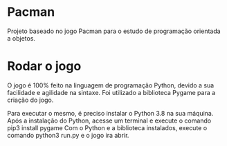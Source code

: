 # Pacman

Projeto baseado no jogo Pacman para o estudo de programação orientada a objetos.

# Rodar o jogo

O jogo é 100% feito na linguagem de programação Python, devido a sua facilidade e agilidade na sintaxe.
Foi utilizado a biblioteca Pygame para a criação do jogo.

Para executar o mesmo, é preciso instalar o Python 3.8 na sua máquina.
Após a instalação do Python, acesse um terminal e execute o comando pip3 install pygame
Com o Python e a biblioteca instalados, execute o comando python3 run.py e o jogo ira abrir.
